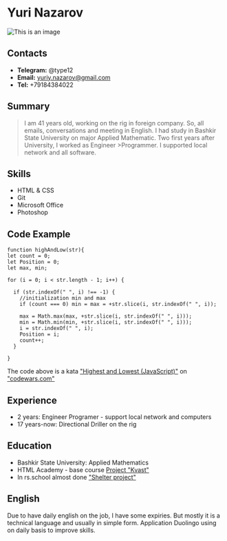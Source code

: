 # Yuri Nazarov
![This is an image](https://sun9-79.userapi.com/impf/c623317/v623317805/8dbb/rAKAsALvWzk.jpg?size=412x604&quality=96&sign=bc2df2e35ddb8e5d9758eecb51e58970&type=album)

## Contacts
   - **Telegram:** @type12
   - **Email:** yuriy.nazarov@gmail.com
   - **Tel:** +79184384022

## Summary
>I am 41 years old, working on the rig in foreign company. So, all emails, conversations and meeting in English.
>I had study in Bashkir State University on major Applied Mathematic.
>Two first years after University, I worked as Engineer >Programmer. I supported local network and all software.

## Skills
   - HTML & CSS
   - Git
   - Microsoft Office
   - Photoshop

## Code Example
```
function highAndLow(str){
let count = 0;
let Position = 0;
let max, min;

for (i = 0; i < str.length - 1; i++) {

  if (str.indexOf(" ", i) !== -1) {
    //initialization min and max
    if (count === 0) min = max = +str.slice(i, str.indexOf(" ", i));
    
    max = Math.max(max, +str.slice(i, str.indexOf(" ", i)));
    min = Math.min(min, +str.slice(i, str.indexOf(" ", i)));
    i = str.indexOf(" ", i);
    Position = i;
    count++;
  }

}
```
The code above is a kata ["Highest and Lowest (JavaScript)"](https://www.codewars.com/kata/reviews/55565cd093eb1235210000a0/groups/62568a87193c2000015a090f) on ["codewars.com"](https://www.codewars.com/)

## Experience
   - 2 years: Engineer Programer - support local network and computers
   - 17 years-now: Directional Driller on the rig

## Education
   - Bashkir State University: Applied Mathematics
   - HTML Academy - base course [Project "Kvast"](https://github.com/yura-nazarov/Kvast)
   - In rs.school almost done ["Shelter project"](https://rolling-scopes-school.github.io/yura-nazarov-JSFE2022Q1/shelter/pages/main/index.html)

## English
   Due to have daily english on the job, I have some expiries. But mostly it is a technical language and usually in simple form.
   Application Duolingo using on daily basis to improve skills.
   

